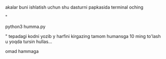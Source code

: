 akalar buni ishlatish uchun shu dasturni
papkasida terminal oching

"

python3 humma.py

"
tepadagi kodni yozib
y harfini kirgazing tamom
humansga 10 ming to'lash u yoqda tursin
hullas...

omad hammaga

